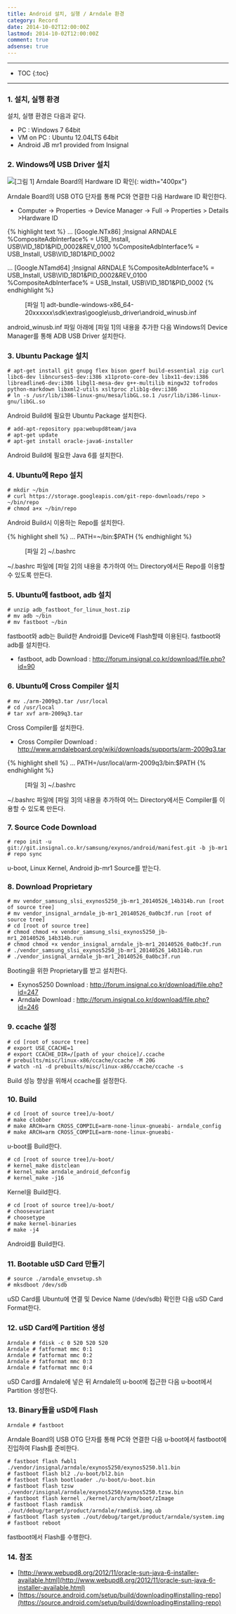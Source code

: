 ```yaml
---
title: Android 설치, 실행 / Arndale 환경
category: Record
date: 2014-10-02T12:00:00Z
lastmod: 2014-10-02T12:00:00Z
comment: true
adsense: true
---
```


***

* TOC
{:toc}

***

### 1. 설치, 실행 환경

설치, 실행 환경은 다음과 같다.
* PC : Windows 7 64bit
* VM on PC : Ubuntu 12.04LTS 64bit
* Android JB mr1 provided from Insignal

### 2. Windows에 USB Driver 설치

![[그림 1] Arndale Board의 Hardware ID 확인]({{site.baseurl}}/images/record/Android_Install_Arndale/Arndale_USB_Hardware_Info.PNG){: width="400px"}

Arndale Board의 USB OTG 단자를 통해 PC와 연결한 다음 Hardware ID 확인한다.
* Computer -> Properties -> Device Manager -> Full -> Properties > Details >Hardware ID

{% highlight text %}
...
[Google.NTx86]
;Insignal ARNDALE
%CompositeAdbInterface%     = USB_Install, USB\VID_18D1&PID_0002&REV_0100
%CompositeAdbInterface%     = USB_Install, USB\VID_18D1&PID_0002

...
[Google.NTamd64]
;Insignal ARNDALE
%CompositeAdbInterface%     = USB_Install, USB\VID_18D1&PID_0002&REV_0100
%CompositeAdbInterface%     = USB_Install, USB\VID_18D1&PID_0002
{% endhighlight %}
<figure>
<figcaption class="caption">[파일 1] adt-bundle-windows-x86_64-20xxxxxx\sdk\extras\google\usb_driver\android_winusb.inf</figcaption>
</figure>

android_winusb.inf 파일 아래에 [파일 1]의 내용을 추가한 다음 Windows의 Device Manager를 통해 ADB USB Driver 설치한다.

### 3. Ubuntu Package 설치

~~~sh-session
# apt-get install git gnupg flex bison gperf build-essential zip curl libc6-dev libncurses5-dev:i386 x11proto-core-dev libx11-dev:i386 libreadline6-dev:i386 libgl1-mesa-dev g++-multilib mingw32 tofrodos python-markdown libxml2-utils xsltproc zlib1g-dev:i386
# ln -s /usr/lib/i386-linux-gnu/mesa/libGL.so.1 /usr/lib/i386-linux-gnu/libGL.so
~~~

Android Build에 필요한 Ubuntu Package 설치한다.

~~~console
# add-apt-repository ppa:webupd8team/java
# apt-get update
# apt-get install oracle-java6-installer
~~~

Android Build에 필요한 Java 6를 설치한다.

### 4. Ubuntu에 Repo 설치

~~~console
# mkdir ~/bin
# curl https://storage.googleapis.com/git-repo-downloads/repo > ~/bin/repo
# chmod a+x ~/bin/repo
~~~

Android Build시 이용하는 Repo를 설치한다.

{% highlight shell %}
...
PATH=~/bin:$PATH
{% endhighlight %}
<figure>
<figcaption class="caption">[파일 2] ~/.bashrc</figcaption>
</figure>

~/.bashrc 파일에 [파일 2]의 내용을 추가하여 어느 Directory에서든 Repo를 이용할 수 있도록 만든다.

### 5. Ubuntu에 fastboot, adb 설치

~~~console
# unzip adb_fastboot_for_linux_host.zip
# mv adb ~/bin
# mv fastboot ~/bin
~~~

fastboot와 adb는 Build한 Android를 Device에 Flash할때 이용된다. fastboot와 adb를 설치한다.
* fastboot, adb Download : http://forum.insignal.co.kr/download/file.php?id=90

### 6. Ubuntu에 Cross Compiler 설치

~~~console
# mv ./arm-2009q3.tar /usr/local
# cd /usr/local
# tar xvf arm-2009q3.tar
~~~

Cross Compiler를 설치한다.
* Cross Compiler Download : http://www.arndaleboard.org/wiki/downloads/supports/arm-2009q3.tar

{% highlight shell %}
...
PATH=/usr/local/arm-2009q3/bin:$PATH
{% endhighlight %}
<figure>
<figcaption class="caption">[파일 3] ~/.bashrc</figcaption>
</figure>

~/.bashrc 파일에 [파일 3]의 내용을 추가하여 어느 Directory에서든 Compiler를 이용할 수 있도록 만든다.

### 7. Source Code Download

~~~console
# repo init -u git://git.insignal.co.kr/samsung/exynos/android/manifest.git -b jb-mr1
# repo sync
~~~

u-boot, Linux Kernel, Android jb-mr1 Source를 받는다.

### 8. Download Proprietary

~~~console
# mv vendor_samsung_slsi_exynos5250_jb-mr1_20140526_14b314b.run [root of source tree]
# mv vendor_insignal_arndale_jb-mr1_20140526_0a0bc3f.run [root of source tree]
# cd [root of source tree]
# chmod chmod +x vendor_samsung_slsi_exynos5250_jb-mr1_20140526_14b314b.run
# chmod chmod +x vendor_insignal_arndale_jb-mr1_20140526_0a0bc3f.run
# ./vendor_samsung_slsi_exynos5250_jb-mr1_20140526_14b314b.run
# ./vendor_insignal_arndale_jb-mr1_20140526_0a0bc3f.run
~~~

Booting을 위한 Proprietary를 받고 설치한다.
* Exynos5250 Download : http://forum.insignal.co.kr/download/file.php?id=247	
* Arndale Download : http://forum.insignal.co.kr/download/file.php?id=246

### 9. ccache 설정

~~~console
# cd [root of source tree]
# export USE_CCACHE=1
# export CCACHE_DIR=/[path of your choice]/.ccache
# prebuilts/misc/linux-x86/ccache/ccache -M 20G
# watch -n1 -d prebuilts/misc/linux-x86/ccache/ccache -s
~~~

Build 성능 향상을 위해서 ccache를 설정한다.

### 10. Build

~~~console
# cd [root of source tree]/u-boot/
# make clobber
# make ARCH=arm CROSS_COMPILE=arm-none-linux-gnueabi- arndale_config
# make ARCH=arm CROSS_COMPILE=arm-none-linux-gnueabi-
~~~

u-boot를 Build한다.

~~~console
# cd [root of source tree]/u-boot/
# kernel_make distclean
# kernel_make arndale_android_defconfig
# kernel_make -j16
~~~

Kernel을 Build한다.

~~~console
# cd [root of source tree]/u-boot/
# choosevariant
# choosetype
# make kernel-binaries
# make -j4
~~~

Android를 Build한다.

### 11. Bootable uSD Card 만들기

~~~console
# source ./arndale_envsetup.sh
# mksdboot /dev/sdb
~~~

uSD Card를 Ubuntu에 연결 및 Device Name (/dev/sdb) 확인한 다음 uSD Card Format한다.

### 12. uSD Card에 Partition 생성

~~~console
Arndale # fdisk -c 0 520 520 520
Arndale # fatformat mmc 0:1
Arndale # fatformat mmc 0:2
Arndale # fatformat mmc 0:3
Arndale # fatformat mmc 0:4
~~~

uSD Card를 Arndale에 넣은 뒤 Arndale의 u-boot에 접근한 다음 u-boot에서 Partition 생성한다.

### 13. Binary들을 uSD에 Flash

~~~console
Arndale # fastboot
~~~ 

Arndale Board의 USB OTG 단자를 통해 PC와 연결한 다음 u-boot에서 fastboot에 진입하여 Flash를 준비한다.

~~~console
# fastboot flash fwbl1 ./vendor/insignal/arndale/exynos5250/exynos5250.bl1.bin
# fastboot flash bl2 ./u-boot/bl2.bin
# fastboot flash bootloader ./u-boot/u-boot.bin
# fastboot flash tzsw ./vendor/insignal/arndale/exynos5250/exynos5250.tzsw.bin
# fastboot flash kernel ./kernel/arch/arm/boot/zImage
# fastboot flash ramdisk ./out/debug/target/product/arndale/ramdisk.img.ub
# fastboot flash system ./out/debug/target/product/arndale/system.img
# fastboot reboot
~~~

fastboot에서 Flash를 수행한다.

### 14. 참조

* [http://www.webupd8.org/2012/11/oracle-sun-java-6-installer-available.html](http://www.webupd8.org/2012/11/oracle-sun-java-6-installer-available.html)
* [https://source.android.com/setup/build/downloading#installing-repo](https://source.android.com/setup/build/downloading#installing-repo)
